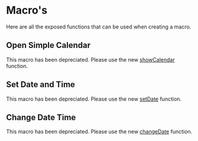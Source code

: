 # Macro's

Here are all the exposed functions that can be used when creating a macro.

## Open Simple Calendar
This macro has been depreciated. Please use the new [showCalendar](./docs/API.md#simplecalendarapishowcalendardate) function.

## Set Date and Time
This macro has been depreciated. Please use the new [setDate](./docs/API.md#simplecalendarapisetdatedate) function.

## Change Date Time

This macro has been depreciated. Please use the new [changeDate](./docs/API.md#simplecalendarapichangedateinterval) function.
